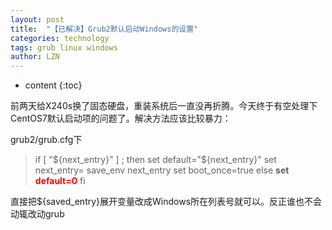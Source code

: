 ```yaml
---
layout: post
title:  "【已解决】Grub2默认启动Windows的设置" 
categories: technology
tags: grub linux windows
author: LZN
---
```


* content
{:toc}

前两天给X240s换了固态硬盘，重装系统后一直没再折腾。今天终于有空处理下CentOS7默认启动项的问题了。解决方法应该比较暴力：

grub2/grub.cfg下
<blockquote>if [ "${next_entry}" ] ; then
set default="${next_entry}"
set next_entry=
save_env next_entry
set boot_once=true
else
<strong>set <span style="color: #ff0000;">default=0</span></strong>
fi</blockquote>
直接把${saved_entry}展开变量改成Windows所在列表号就可以。反正谁也不会动辄改动grub
